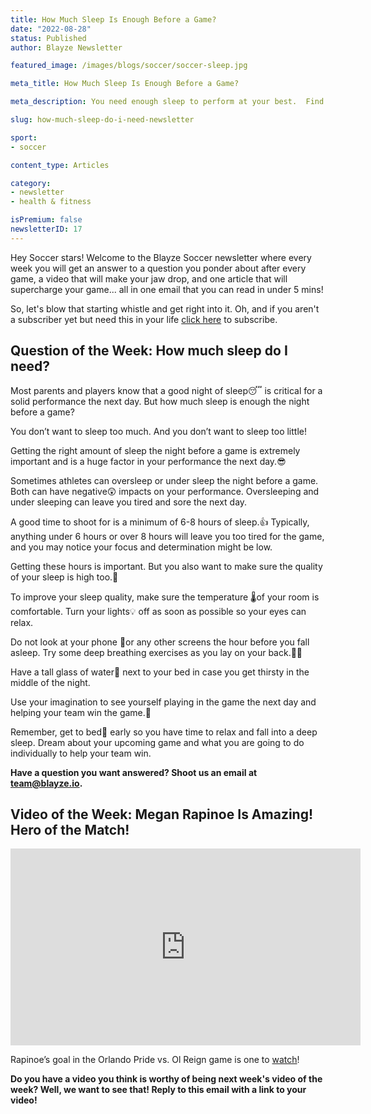 ```yaml
---
title: How Much Sleep Is Enough Before a Game?
date: "2022-08-28"
status: Published
author: Blayze Newsletter

featured_image: /images/blogs/soccer/soccer-sleep.jpg

meta_title: How Much Sleep Is Enough Before a Game?

meta_description: You need enough sleep to perform at your best.  Find out exactly how much sleep you need the night before a game.

slug: how-much-sleep-do-i-need-newsletter

sport:
- soccer

content_type: Articles

category:
- newsletter
- health & fitness 

isPremium: false
newsletterID: 17
---
```


Hey Soccer stars! Welcome to the Blayze Soccer newsletter where every week you will get an answer to a question you ponder about after every game, a video that will make your jaw drop, and one article that will supercharge your game... all in one email that you can read in under 5 mins! 

So, let's blow that starting whistle and get right into it.  Oh, and if you aren't a subscriber yet but need this in your life [click here](https://racers360.activehosted.com/f/17) to subscribe.

<div class="_form_17"></div>

## Question of the Week: How much sleep do I need?

Most parents and players know that a good night of sleep😴 is critical for a solid performance the next day. But how much sleep is enough the night before a game?

You don’t want to sleep too much. And you don’t want to sleep too little!

Getting the right amount of sleep the night before a game is extremely important and is a huge factor in your performance the next day.😎

Sometimes athletes can oversleep or under sleep the night before a game. Both can have negative😲 impacts on your performance. Oversleeping and under sleeping can leave you tired and sore the next day.

A good time to shoot for is a minimum of 6-8 hours of sleep.👍 Typically, anything under 6 hours or over 8 hours will leave you too tired for the game, and you may notice your focus and determination might be low.

Getting these hours is important. But you also want to make sure the quality of your sleep is high too.🌛

To improve your sleep quality, make sure the temperature 🌡of your room is comfortable. Turn your lights💡 off as soon as possible so your eyes can relax.

Do not look at your phone 📴or any other screens the hour before you fall asleep. Try some deep breathing exercises as you lay on your back.🧘‍♀️

Have a tall glass of water🥤 next to your bed in case you get thirsty in the middle of the night.

Use your imagination to see yourself playing in the game the next day and helping your team win the game.🥇

Remember, get to bed🛌 early so you have time to relax and fall into a deep sleep. Dream about your upcoming game and what you are going to do individually to help your team win.

**Have a question you want answered?  Shoot us an email at [team@blayze.io](mailto:team@blayze.io).**



## Video of the Week: Megan Rapinoe Is Amazing! Hero of the Match!

<iframe width="560" height="315" src="https://www.youtube.com/embed/JWIKuCAMLjc" title="YouTube video player" frameborder="0" allow="accelerometer; autoplay; clipboard-write; encrypted-media; gyroscope; picture-in-picture" allowfullscreen></iframe>

Rapinoe’s goal in the Orlando Pride vs. Ol Reign game is one to [watch](https://youtu.be/JWIKuCAMLjc)!

**Do you have a video you think is worthy of being next week's video of the week? Well, we want to see that! Reply to this email with a link to your video!**
